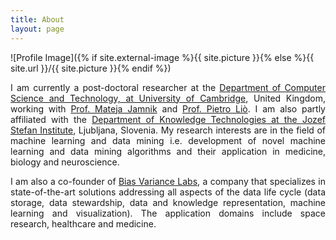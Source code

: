 ```yaml
---
title: About
layout: page
---
```

![Profile Image]({% if site.external-image %}{{ site.picture }}{% else %}{{ site.url }}/{{ site.picture }}{% endif %})

<p style="text-align: justify">I am currently a post-doctoral researcher at the <a href="https://www.cst.cam.ac.uk/" target="_blank">Department of Computer Science and Technology, at University of Cambridge</a>, United Kingdom, working with <a href="https://www.cl.cam.ac.uk/~mj201" target="_blank">Prof. Mateja Jamnik</a> and <a href="https://www.cl.cam.ac.uk/~pl219/" target="_blank">Prof. Pietro Liò</a>. I am also partly affiliated with the <a href="http://kt.ijs.si" target="_blank">Department of Knowledge Technologies at the Jozef Stefan Institute</a>, Ljubljana, Slovenia. My research interests are in the field of machine learning and data mining i.e. development of novel machine learning and data mining algorithms and their application in medicine, biology and neuroscience.</p>

<p style="text-align: justify"> I am also a co-founder of <a href="https://www.bvlabs.ai" target="_blank">Bias Variance Labs</a>, a company that specializes in state-of-the-art solutions addressing all aspects of the data life cycle (data storage, data stewardship, data and knowledge representation, machine learning and visualization). The application domains include space research, healthcare and medicine.</p>

<!--<h2>Projects</h2>
<ul>
	<li><a href="https://github.com/">Lorem Lorem</a></li>
	<li><a href="https://github.com/">Ipsum Dolor</a></li>
	<li><a href="https://github.com/">Dolor Lorem</a></li>
</ul>-->
